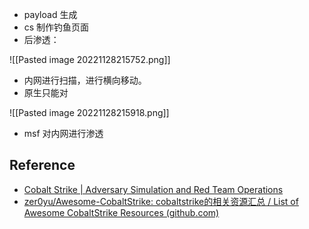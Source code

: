 - payload 生成
- cs 制作钓鱼页面
- 后渗透：

![[Pasted image 20221128215752.png]]

- 内网进行扫描，进行横向移动。
- 原生只能对

![[Pasted image 20221128215918.png]]

- msf 对内网进行渗透

## Reference

- [Cobalt Strike | Adversary Simulation and Red Team Operations](https://www.cobaltstrike.com/)
- [zer0yu/Awesome-CobaltStrike: cobaltstrike的相关资源汇总 / List of Awesome CobaltStrike Resources (github.com)](https://github.com/zer0yu/Awesome-CobaltStrike)
